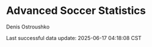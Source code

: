 # Advanced Soccer Statistics
Denis Ostroushko

<!-- gfm -->

Last successful data update: 2025-06-17 04:18:08 CST
